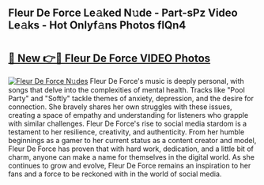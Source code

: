 ## Fleur De Force Le𝚊ked N𝚞de - Part-sPz Video Le𝚊ks - Hot Onlyf𝚊ns Photos flQn4

# <h2><a href="http://ab83612.deff.icu/?id=Fleur+De+Force">🔗 New 👉🔴 Fleur De Force VIDEO Photos</a></h2>

[![Fleur De Force N𝚞des](https://i.imgur.com/rIISA9y.gif)](http://ab83612.deff.icu/?id=Fleur+De+Force)
Fleur De Force's music is deeply personal, with songs that delve into the complexities of mental health. Tracks like "Pool Party" and "Softly" tackle themes of anxiety, depression, and the desire for connection. She bravely shares her own struggles with these issues, creating a space of empathy and understanding for listeners who grapple with similar challenges. Fleur De Force's rise to social media stardom is a testament to her resilience, creativity, and authenticity. From her humble beginnings as a gamer to her current status as a content creator and model, Fleur De Force has proven that with hard work, dedication, and a little bit of charm, anyone can make a name for themselves in the digital world. As she continues to grow and evolve, Fleur De Force remains an inspiration to her fans and a force to be reckoned with in the world of social media.
